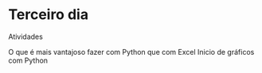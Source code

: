 # Terceiro dia
Atividades

O que é mais vantajoso fazer com Python que com Excel
Inicio de gráficos com Python